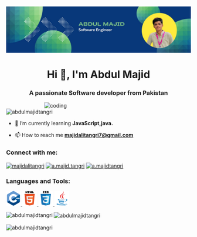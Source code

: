 ![logo](https://github.com/AbdulMajidtangri/AbdulMajidtangri/blob/main/logooffmajid'.jpg)
<h1 align="center">Hi 👋, I'm Abdul Majid</h1>
<h3 align="center">A passionate Software developer from Pakistan</h3>
<img align="right"alt="coding"width="400"src="https://media0.giphy.com/media/qgQUggAC3Pfv687qPC/giphy.gif">
<p align="left"> <img src="https://komarev.com/ghpvc/?username=abdulmajidtangri&label=Profile%20views&color=0e75b6&style=flat" alt="abdulmajidtangri" /> </p>

- 🌱 I’m currently learning **JavaScript,java.**

- 📫 How to reach me **majidalitangri7@gmail.com**

<h3 align="left">Connect with me:</h3>
<p align="left">
<a href="https://twitter.com/majidalitangri" target="blank"><img align="center" src="https://raw.githubusercontent.com/rahuldkjain/github-profile-readme-generator/master/src/images/icons/Social/twitter.svg" alt="majidalitangri" height="30" width="40" /></a>
<a href="https://fb.com/a.majid.tangri" target="blank"><img align="center" src="https://raw.githubusercontent.com/rahuldkjain/github-profile-readme-generator/master/src/images/icons/Social/facebook.svg" alt="a.majid.tangri" height="30" width="40" /></a>
<a href="https://instagram.com/a.majidtangri" target="blank"><img align="center" src="https://raw.githubusercontent.com/rahuldkjain/github-profile-readme-generator/master/src/images/icons/Social/instagram.svg" alt="a.majidtangri" height="30" width="40" /></a>
</p>

<h3 align="left">Languages and Tools:</h3>
<p align="left"> <a href="https://www.w3schools.com/cpp/" target="_blank" rel="noreferrer"> <img src="https://raw.githubusercontent.com/devicons/devicon/master/icons/cplusplus/cplusplus-original.svg" alt="cplusplus" width="40" height="40"/> </a>
 <a href="https://www.w3schools.com/html/" target="_blank" rel="noreferrer"> 
    <img src="https://raw.githubusercontent.com/devicons/devicon/master/icons/html5/html5-original-wordmark.svg" alt="html5" width="40" height="40"/> 
  </a> 
  <a href="https://www.w3schools.com/css/" target="_blank" rel="noreferrer"> 
    <img src="https://raw.githubusercontent.com/devicons/devicon/master/icons/css3/css3-original-wordmark.svg" alt="css3" width="40" height="40"/> 
  </a> 
  <a href="https://www.w3schools.com/java/" target="_blank" rel="noreferrer"> 
    <img src="https://raw.githubusercontent.com/devicons/devicon/master/icons/java/java-original.svg" alt="java" width="40" height="40"/> 
  </a>  </p>
<p><img align="left" src="https://github-readme-stats.vercel.app/api/top-langs?username=abdulmajidtangri&show_icons=true&locale=en&layout=compact" alt="abdulmajidtangri" /></p>

<p>&nbsp;<img align="center" src="https://github-readme-stats.vercel.app/api?username=abdulmajidtangri&show_icons=true&locale=en" alt="abdulmajidtangri" /></p>

<p><img align="center" src="https://github-readme-streak-stats.herokuapp.com/?user=abdulmajidtangri&" alt="abdulmajidtangri" /></p>
